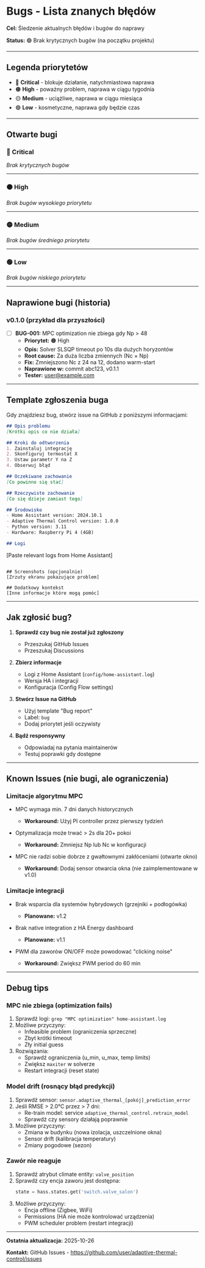 # Bugs - Lista znanych błędów

**Cel:** Śledzenie aktualnych błędów i bugów do naprawy

**Status:** 🟢 Brak krytycznych bugów (na początku projektu)

---

## Legenda priorytetów

- 🔴 **Critical** - blokuje działanie, natychmiastowa naprawa
- 🟠 **High** - poważny problem, naprawa w ciągu tygodnia
- 🟡 **Medium** - uciążliwe, naprawa w ciągu miesiąca
- 🟢 **Low** - kosmetyczne, naprawa gdy będzie czas

---

## Otwarte bugi

### 🔴 Critical

*Brak krytycznych bugów*

---

### 🟠 High

*Brak bugów wysokiego priorytetu*

---

### 🟡 Medium

*Brak bugów średniego priorytetu*

---

### 🟢 Low

*Brak bugów niskiego priorytetu*

---

## Naprawione bugi (historia)

### v0.1.0 (przykład dla przyszłości)

- [ ] **BUG-001:** MPC optimization nie zbiega gdy Np > 48
  - **Priorytet:** 🟠 High
  - **Opis:** Solver SLSQP timeout po 10s dla dużych horyzontów
  - **Root cause:** Za duża liczba zmiennych (Nc × Np)
  - **Fix:** Zmniejszono Nc z 24 na 12, dodano warm-start
  - **Naprawione w:** commit abc123, v0.1.1
  - **Tester:** user@example.com

---

## Template zgłoszenia buga

Gdy znajdziesz bug, stwórz issue na GitHub z poniższymi informacjami:

```markdown
## Opis problemu
[Krótki opis co nie działa]

## Kroki do odtworzenia
1. Zainstaluj integrację
2. Skonfiguruj termostat X
3. Ustaw parametr Y na Z
4. Obserwuj błąd

## Oczekiwane zachowanie
[Co powinno się stać]

## Rzeczywiste zachowanie
[Co się dzieje zamiast tego]

## Środowisko
- Home Assistant version: 2024.10.1
- Adaptive Thermal Control version: 1.0.0
- Python version: 3.11
- Hardware: Raspberry Pi 4 (4GB)

## Logi
```
[Paste relevant logs from Home Assistant]
```

## Screenshots (opcjonalnie)
[Zrzuty ekranu pokazujące problem]

## Dodatkowy kontekst
[Inne informacje które mogą pomóc]
```

---

## Jak zgłosić bug?

1. **Sprawdź czy bug nie został już zgłoszony**
   - Przeszukaj GitHub Issues
   - Przeszukaj Discussions

2. **Zbierz informacje**
   - Logi z Home Assistant (`config/home-assistant.log`)
   - Wersja HA i integracji
   - Konfiguracja (Config Flow settings)

3. **Stwórz Issue na GitHub**
   - Użyj template "Bug report"
   - Label: `bug`
   - Dodaj priorytet jeśli oczywisty

4. **Bądź responsywny**
   - Odpowiadaj na pytania maintainerów
   - Testuj poprawki gdy dostępne

---

## Known Issues (nie bugi, ale ograniczenia)

### Limitacje algorytmu MPC

- MPC wymaga min. 7 dni danych historycznych
  - **Workaround:** Użyj PI controller przez pierwszy tydzień

- Optymalizacja może trwać > 2s dla 20+ pokoi
  - **Workaround:** Zmniejsz Np lub Nc w konfiguracji

- MPC nie radzi sobie dobrze z gwałtownymi zakłóceniami (otwarte okno)
  - **Workaround:** Dodaj sensor otwarcia okna (nie zaimplementowane w v1.0)

### Limitacje integracji

- Brak wsparcia dla systemów hybrydowych (grzejniki + podłogówka)
  - **Planowane:** v1.2

- Brak native integration z HA Energy dashboard
  - **Planowane:** v1.1

- PWM dla zaworów ON/OFF może powodować "clicking noise"
  - **Workaround:** Zwiększ PWM period do 60 min

---

## Debug tips

### MPC nie zbiega (optimization fails)

1. Sprawdź logi: `grep "MPC optimization" home-assistant.log`
2. Możliwe przyczyny:
   - Infeasible problem (ograniczenia sprzeczne)
   - Zbyt krótki timeout
   - Zły initial guess
3. Rozwiązania:
   - Sprawdź ograniczenia (u_min, u_max, temp limits)
   - Zwiększ `maxiter` w solverze
   - Restart integracji (reset state)

### Model drift (rosnący błąd predykcji)

1. Sprawdź sensor: `sensor.adaptive_thermal_[pokój]_prediction_error`
2. Jeśli RMSE > 2.0°C przez > 7 dni:
   - Re-train model: service `adaptive_thermal_control.retrain_model`
   - Sprawdź czy sensory działają poprawnie
3. Możliwe przyczyny:
   - Zmiana w budynku (nowa izolacja, uszczelnione okna)
   - Sensor drift (kalibracja temperatury)
   - Zmiany pogodowe (sezon)

### Zawór nie reaguje

1. Sprawdź atrybut climate entity: `valve_position`
2. Sprawdź czy encja zaworu jest dostępna:
   ```python
   state = hass.states.get('switch.valve_salon')
   ```
3. Możliwe przyczyny:
   - Encja offline (Zigbee, WiFi)
   - Permissions (HA nie może kontrolować urządzenia)
   - PWM scheduler problem (restart integracji)

---

**Ostatnia aktualizacja:** 2025-10-26

**Kontakt:** GitHub Issues - https://github.com/user/adaptive-thermal-control/issues
